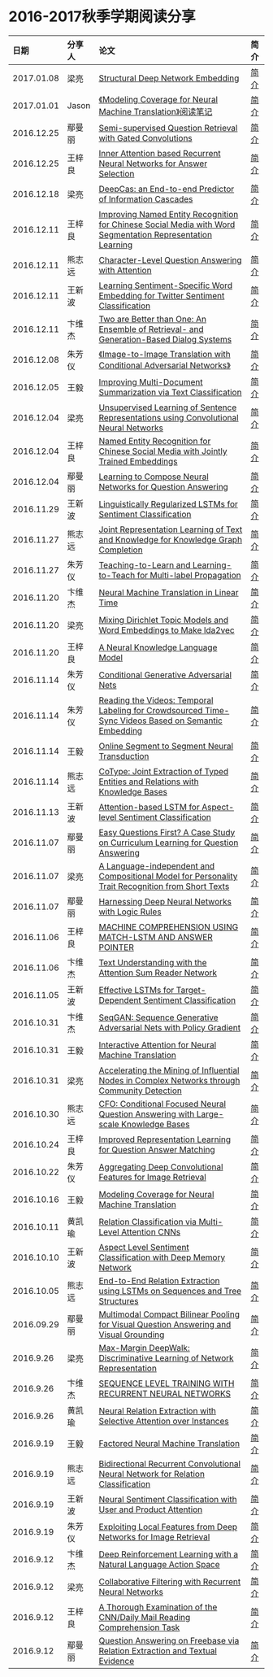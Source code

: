 # 2016-2017秋季学期阅读分享

| 日期| 分享人  | 论文 | 简介 |
|:--|:------|:---------|:----|
| 2017.01.08 | 梁亮 | [Structural Deep Network Embedding](http://10.3.200.202/cache/8/03/kdd.org/c424241c333f6f5dddbb46a35ff251c5/rfp0191-wangAemb.pdf) | [简介](https://zhuanlan.zhihu.com/p/24769965?refer=c_51425207)|
| 2017.01.01 | Jason | [《Modeling Coverage for Neural Machine Translation》阅读笔记](https://zhuanlan.zhihu.com/p/22993927) | [简介](https://zhuanlan.zhihu.com/p/24328777?refer=c_51425207)|
| 2016.12.25 | 鄢曼丽 | [Semi-supervised Question Retrieval with Gated Convolutions](https://link.zhihu.com/?target=http://www.aclweb.org/anthology/N16-1153) | [简介](https://zhuanlan.zhihu.com/p/24549943?refer=c_51425207)|
| 2016.12.25 | 王梓良 | [Inner Attention based Recurrent Neural Networks for Answer Selection](https://www.aclweb.org/anthology/P/P16/P16-1122.pdf) | [简介](https://zhuanlan.zhihu.com/p/24433861?refer=c_51425207)|
| 2016.12.18 | 梁亮 | [DeepCas: an End-to-end Predictor of Information Cascades](https://arxiv.org/abs/1611.05373) | [简介](https://zhuanlan.zhihu.com/p/24430190?refer=c_51425207)|
| 2016.12.11 | 王梓良 | [Improving Named Entity Recognition for Chinese Social Media with Word Segmentation Representation Learning](https://www.aclweb.org/anthology/P/P16/P16-2025.pdf) | [简介](https://zhuanlan.zhihu.com/p/24307747?refer=c_51425207)|
| 2016.12.11 | 熊志远 | [Character-Level Question Answering with Attention](http://lanl.arxiv.org/pdf/1604.00727v4) | [简介](https://zhuanlan.zhihu.com/p/24309167?refer=c_51425207)|
| 2016.12.11 | 王新波 | [Learning Sentiment-Specific Word Embedding for Twitter Sentiment Classification](http://anthology.aclweb.org/P/P14/P14-1146.pdf) | [简介](https://zhuanlan.zhihu.com/p/24217324?refer=c_51425207)|
| 2016.12.11 | 卞维杰 | [Two are Better than One: An Ensemble of Retrieval- and Generation-Based Dialog Systems](https://arxiv.org/pdf/1610.07149v1.pdf) | [简介](https://zhuanlan.zhihu.com/p/24308624?refer=c_51425207)|
| 2016.12.08 | 朱芳仪 | [《Image-to-Image Translation with Conditional Adversarial Networks》](https://phillipi.github.io/pix2pix/) | [简介](https://zhuanlan.zhihu.com/p/24248684?refer=c_51425207)|
| 2016.12.05 | 王毅 | [Improving Multi-Document Summarization via Text Classification](https://arxiv.org/pdf/1611.09238.pdf) | [简介](https://zhuanlan.zhihu.com/p/24163972?refer=c_51425207)|
| 2016.12.04 | 梁亮 | [Unsupervised Learning of Sentence Representations using Convolutional Neural Networks](https://arxiv.org/abs/1611.07897) | [简介](https://zhuanlan.zhihu.com/p/24120397?refer=c_51425207)|
| 2016.12.04 | 王梓良 | [Named Entity Recognition for Chinese Social Media with Jointly Trained Embeddings](https://aclweb.org/anthology/D/D15/D15-1064.pdf) | [简介](https://zhuanlan.zhihu.com/p/24160574?refer=c_51425207)|
| 2016.12.04 | 鄢曼丽 | [Learning to Compose Neural Networks for Question Answering](https://link.zhihu.com/?target=https://arxiv.org/abs/1601.01705) | [简介](https://zhuanlan.zhihu.com/p/24160105?refer=c_51425207)|
| 2016.11.29 | 王新波 | [Linguistically Regularized LSTMs for Sentiment Classification](https://arxiv.org/pdf/1611.03949.pdf) | [简介](https://zhuanlan.zhihu.com/p/23906487?refer=c_51425207)|
| 2016.11.27 | 熊志远 | [Joint Representation Learning of Text and Knowledge for Knowledge Graph Completion](https://arxiv.org/pdf/1611.04125v1.pdf) | [简介](https://zhuanlan.zhihu.com/p/23987596?refer=c_51425207)|
| 2016.11.27 | 朱芳仪 | [Teaching-to-Learn and Learning-to-Teach for Multi-label Propagation](https://www.google.com.hk/url?sa=t&rct=j&q=&esrc=s&source=web&cd=2&ved=0ahUKEwj4kJWJ_cXQAhVEVbwKHVo8A70QFggiMAE&url=%68%74%74%70%3a%2f%2f%77%77%77%2e%61%61%61%69%2e%6f%72%67%2f%6f%63%73%2f%69%6e%64%65%78%2e%70%68%70%2f%41%41%41%49%2f%41%41%41%49%31%36%2f%70%61%70%65%72%2f%64%6f%77%6e%6c%6f%61%64%2f%31%31%37%38%30%2f%31%31%37%38%30&usg=AFQjCNH5ez63tSym-u1AgtfiGVgJg9Nryg&sig2=fq-Floe5WuxVu1kXI67sTg) | [简介](https://zhuanlan.zhihu.com/p/23968675?refer=c_51425207)|
| 2016.11.20 | 卞维杰 | [Neural Machine Translation in Linear Time](https://arxiv.org/pdf/1610.10099v1.pdf) | [简介](https://zhuanlan.zhihu.com/p/23795111?refer=c_51425207)|
| 2016.11.20 | 梁亮 | [Mixing Dirichlet Topic Models and Word Embeddings to Make lda2vec](https://arxiv.org/abs/1605.02019) | [简介](https://zhuanlan.zhihu.com/p/23767128?refer=c_51425207)|
| 2016.11.20 | 王梓良 | [A Neural Knowledge Language Model](https://arxiv.org/pdf/1608.00318v1.pdf) | [简介](https://zhuanlan.zhihu.com/p/23806228?refer=c_51425207)|
| 2016.11.14 | 朱芳仪 | [Conditional Generative Adversarial Nets](http://xueshu.baidu.com/s?wd=paperuri%3A%282bc8c7a28835ef2a599ea0df524c1867%29&filter=sc_long_sign&tn=SE_xueshusource_2kduw22v&sc_vurl=http%3A%2F%2Farxiv.org%2Fpdf%2F1411.1784v1.pdf&ie=utf-8&sc_us=6422065203626979588) | [简介](https://zhuanlan.zhihu.com/p/23648795?refer=c_51425207)|
| 2016.11.14 | 朱芳仪 | [Reading the Videos: Temporal Labeling for Crowdsourced Time-Sync Videos Based on Semantic Embedding](http://staff.ustc.edu.cn/~cheneh/paper_pdf/2016/Guangyi-Lv-AAAI.pdf) | [简介](https://zhuanlan.zhihu.com/p/23644726?refer=c_51425207)|
| 2016.11.14 | 王毅 | [Online Segment to Segment Neural Transduction](https://arxiv.org/pdf/1609.08194.pdf) | [简介](https://zhuanlan.zhihu.com/p/23634945?refer=c_51425207)|
| 2016.11.14 | 熊志远 | [CoType: Joint Extraction of Typed Entities and Relations with Knowledge Bases](http://xueshu.baidu.com/s?wd=paperuri%3A%285dcd94dae9133ce5a3e5170ddc2f1ac6%29&filter=sc_long_sign&tn=SE_xueshusource_2kduw22v&sc_vurl=http%3A%2F%2Farxiv.org%2Fabs%2F1610.08763%3Fcontext%3Dcs.CL&ie=utf-8&sc_us=10782632938431001880) | [简介](https://zhuanlan.zhihu.com/p/23635696?refer=c_51425207)|
| 2016.11.13 | 王新波 | [Attention-based LSTM for Aspect-level Sentiment Classification](http://aclweb.org/anthology/D16-1058) | [简介](https://zhuanlan.zhihu.com/p/23615176?refer=c_51425207)|
| 2016.11.07 | 鄢曼丽 | [Easy Questions First? A Case Study on Curriculum Learning for Question Answering](https://link.zhihu.com/?target=http://www.cs.cmu.edu/~epxing/papers/2016/Sachan_Xing_ACL16a.pdf) | [简介](https://zhuanlan.zhihu.com/p/23476918?refer=c_51425207)|
| 2016.11.07 | 梁亮 | [A Language-independent and Compositional Model for Personality Trait Recognition from Short Texts](https://arxiv.org/abs/1610.04345) | [简介](https://zhuanlan.zhihu.com/p/23397726?refer=c_51425207)|
| 2016.11.07 |  鄢曼丽 | [Harnessing Deep Neural Networks with Logic Rules](http://xueshu.baidu.com/s?wd=paperuri%3A%28be864863705c95e4651359b74171fb49%29&filter=sc_long_sign&tn=SE_xueshusource_2kduw22v&sc_vurl=http%3A%2F%2Farxiv.org%2Fabs%2F1603.06318&ie=utf-8&sc_us=12962920914182931064) | [简介](https://zhuanlan.zhihu.com/p/23476294?refer=c_51425207)|
| 2016.11.06 | 王梓良 | [MACHINE COMPREHENSION USING MATCH-LSTM AND ANSWER POINTER](https://arxiv.org/pdf/1608.07905v1.pdf) | [简介](https://zhuanlan.zhihu.com/p/23459263?refer=c_51425207)|
| 2016.11.06 | 卞维杰 | [Text Understanding with the Attention Sum Reader Network](https://arxiv.org/abs/1603.01547) | [简介](https://zhuanlan.zhihu.com/p/23462480?refer=c_51425207)|
| 2016.11.05 | 王新波 | [Effective LSTMs for Target-Dependent Sentiment Classification](https://arxiv.org/pdf/1512.01100v2.pdf) | [简介](https://zhuanlan.zhihu.com/p/23381967?refer=c_51425207)|
| 2016.10.31 | 卞维杰 | [SeqGAN: Sequence Generative Adversarial Nets with Policy Gradient](https://arxiv.org/abs/1609.05473) | [简介](https://zhuanlan.zhihu.com/p/23326430?refer=c_51425207)|
| 2016.10.31 | 王毅 | [Interactive Attention for Neural Machine Translation](https://arxiv.org/abs/1610.05011) | [简介](https://zhuanlan.zhihu.com/p/23310586?refer=c_51425207)|
| 2016.10.31 | 梁亮 | [Accelerating the Mining of Influential Nodes in Complex Networks through Community Detection](http://dl.acm.org/citation.cfm?id=2903181) | [简介](https://zhuanlan.zhihu.com/p/23016734?refer=c_51425207)|
| 2016.10.30 | 熊志远 | [CFO: Conditional Focused Neural Question Answering with Large-scale Knowledge Bases](http://aclweb.org/anthology/P/P16/P16-1076.pdf) | [简介](https://zhuanlan.zhihu.com/p/23309130?refer=c_51425207)|
| 2016.10.24 | 王梓良 | [Improved Representation Learning for Question Answer Matching](https://pdfs.semanticscholar.org/1261/fe9bfde319abcc5d011bc70f7e7547b5258f.pdf) | [简介](https://zhuanlan.zhihu.com/p/23163137?refer=c_51425207)|
| 2016.10.22 | 朱芳仪 | [Aggregating Deep Convolutional Features for Image Retrieval](http://www.cv-foundation.org/openaccess/content_iccv_2015/papers/Babenko_Aggregating_Local_Deep_ICCV_2015_paper.pdf) | [简介](https://zhuanlan.zhihu.com/p/23136747?refer=c_51425207)|
| 2016.10.16 | 王毅 | [Modeling Coverage for Neural Machine Translation](https://arxiv.org/pdf/1601.04811v6.pdf) | [简介](https://zhuanlan.zhihu.com/p/22993927?refer=c_51425207)|
| 2016.10.11 | 黄凯瑜 | [Relation Classification via Multi-Level Attention CNNs](http://www.aclweb.org/anthology/P/P16/P16-1123.pdf) | [简介](https://zhuanlan.zhihu.com/p/22867750?refer=c_51425207)|
| 2016.10.10 | 王新波 | [Aspect Level Sentiment Classification with Deep Memory Network](https://arxiv.org/pdf/1605.08900v2.pdf) | [简介](https://zhuanlan.zhihu.com/p/22841142?refer=c_51425207)|
| 2016.10.05 | 熊志远 | [End-to-End Relation Extraction using LSTMs on Sequences and Tree Structures](https://arxiv.org/pdf/1601.00770.pdf) | [简介](https://zhuanlan.zhihu.com/p/22773196?refer=c_51425207)|
| 2016.09.29 | 鄢曼丽 | [Multimodal Compact Bilinear Pooling for Visual Question Answering and Visual Grounding](https://arxiv.org/abs/1606.01847) | [简介](https://zhuanlan.zhihu.com/p/22704349?refer=c_51425207)|
| 2016.9.26 | 梁亮 | [Max-Margin DeepWalk: Discriminative Learning of Network Representation](http://10.3.200.202/cache/13/03/tsinghua.edu.cn/242c9fcdfd9d8abcd346f8ee4da14535/ijcai2016_mmdw.pdf) | [简介](https://zhuanlan.zhihu.com/p/22660025) |
| 2016.9.26 | 卞维杰 | [SEQUENCE LEVEL TRAINING WITH RECURRENT NEURAL NETWORKS](https://arxiv.org/pdf/1511.06732v7.pdf) | [简介](https://zhuanlan.zhihu.com/p/22649457?refer=c_51425207) |
| 2016.9.26 | 黄凯瑜 | [Neural Relation Extraction with Selective Attention over Instances](https://www.aclweb.org/anthology/P/P16/P16-1200v2.pdf) | [简介](https://zhuanlan.zhihu.com/p/22666876?refer=c_51425207)|
| 2016.9.19 | 王毅 | [Factored Neural Machine Translation](http://arxiv.org/abs/1609.04621) | [简介](https://zhuanlan.zhihu.com/p/22618651?refer=c_51425207) |
| 2016.9.19 | 熊志远 | [Bidirectional Recurrent Convolutional Neural Network for Relation Classification](https://link.zhihu.com/?target=http%3A//www.aclweb.org/anthology/P/P16/P16-1072.pdf) | [简介](https://zhuanlan.zhihu.com/p/22683996?refer=c_51425207) |
| 2016.9.19 | 王新波 | [Neural Sentiment Classification with User and Product Attention](http://www.thunlp.org/~chm/publications/emnlp2016_NSCUPA.pdf) | [简介](https://zhuanlan.zhihu.com/p/22629800?refer=c_51425207) |
| 2016.9.19 | 朱芳仪 | [Exploiting Local Features from Deep Networks for Image Retrieval](http://arxiv.org/abs/1511.07053) | [简介](https://zhuanlan.zhihu.com/p/22654587?refer=c_51425207) |
| 2016.9.12 | 卞维杰 | [Deep Reinforcement Learning with a Natural Language Action Space](https://arxiv.org/abs/1511.04636) | [简介](https://zhuanlan.zhihu.com/p/22543440) |
| 2016.9.12 | 梁亮 | [Collaborative Filtering with Recurrent Neural Networks](http://arxiv.org/abs/1608.07400) | [简介](https://zhuanlan.zhihu.com/p/22547637) |
| 2016.9.12 | 王梓良 | [A Thorough Examination of the CNN/Daily Mail Reading Comprehension Task](http://nlp.stanford.edu/pubs/chen2016thorough.pdf)| [简介](https://zhuanlan.zhihu.com/p/22685175?refer=c_51425207) |
| 2016.9.12 | 鄢曼丽 | [Question Answering on Freebase via Relation Extraction and Textual Evidence](http://128.84.21.199/pdf/1603.00957v3.pdf)| [简介](https://zhuanlan.zhihu.com/p/22630320?refer=c_51425207)|

